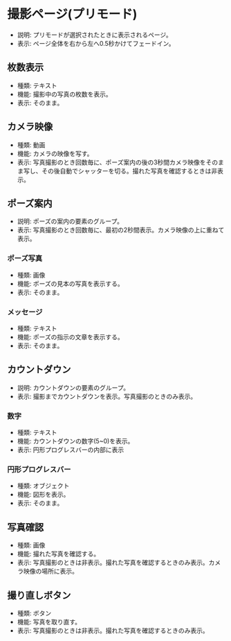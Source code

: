 # 撮影ページ(プリモード)
- 説明: プリモードが選択されたときに表示されるページ。
- 表示: ページ全体を右から左へ0.5秒かけてフェードイン。

## 枚数表示
- 種類: テキスト
- 機能: 撮影中の写真の枚数を表示。
- 表示: そのまま。

## カメラ映像
- 種類: 動画
- 機能: カメラの映像を写す。
- 表示: 写真撮影のとき回数毎に、ポーズ案内の後の3秒間カメラ映像をそのまま写し、その後自動でシャッターを切る。撮れた写真を確認するときは非表示。

## ポーズ案内
- 説明: ポーズの案内の要素のグループ。
- 表示: 写真撮影のとき回数毎に、最初の2秒間表示。カメラ映像の上に重ねて表示。

### ポーズ写真
- 種類: 画像
- 機能: ポーズの見本の写真を表示する。
- 表示: そのまま。

### メッセージ
- 種類: テキスト
- 機能: ポーズの指示の文章を表示する。
- 表示: そのまま。

## カウントダウン
- 説明: カウントダウンの要素のグループ。
- 表示: 撮影までカウントダウンを表示。写真撮影のときのみ表示。

### 数字
- 種類: テキスト
- 機能: カウントダウンの数字(5~0)を表示。
- 表示: 円形プログレスバーの内部に表示

### 円形プログレスバー
- 種類: オブジェクト
- 機能: 図形を表示。
- 表示: そのまま。

## 写真確認
- 種類: 画像
- 機能: 撮れた写真を確認する。
- 表示: 写真撮影のときは非表示。撮れた写真を確認するときのみ表示。カメラ映像の場所に表示。

## 撮り直しボタン
- 種類: ボタン
- 機能: 写真を取り直す。
- 表示: 写真撮影のときは非表示。撮れた写真を確認するときのみ表示。